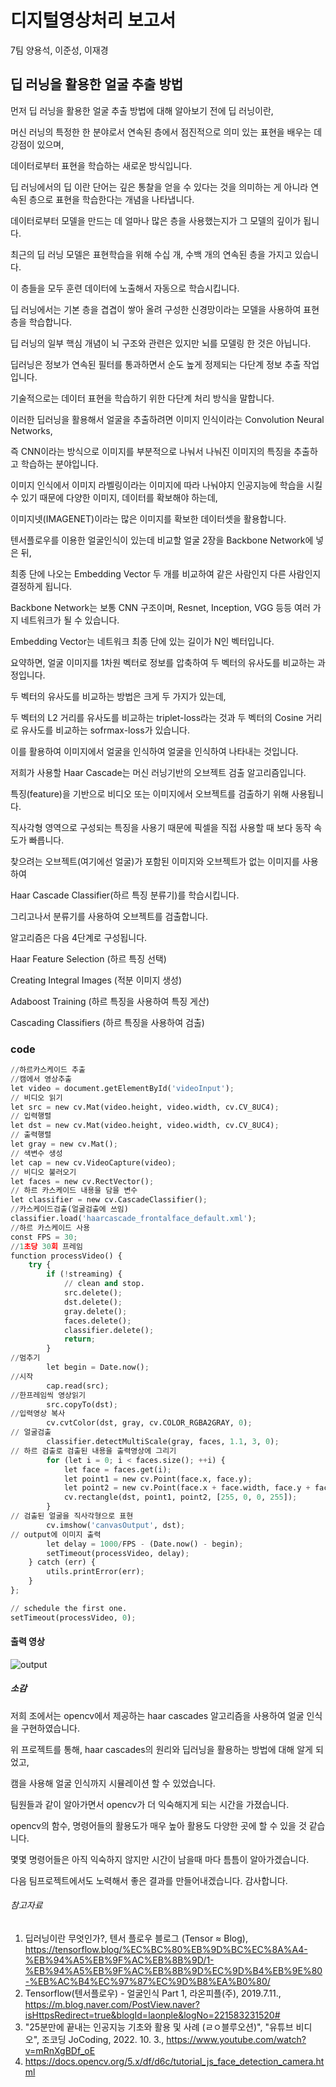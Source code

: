 # 디지털영상처리 보고서

7팀 양용석, 이준성, 이재경

## 딥 러닝을 활용한 얼굴 추출 방법

먼저 딥 러닝을 활용한 얼굴 추출 방법에 대해 알아보기 전에 딥 러닝이란,

머신 러닝의 특정한 한 분야로서 연속된 층에서 점진적으로 의미 있는 표현을 배우는 데 강점이 있으며, 

데이터로부터 표현을 학습하는 새로운 방식입니다.

딥 러닝에서의 딥 이란 단어는 깊은 통찰을 얻을 수 있다는 것을 의미하는 게 아니라 연속된 층으로 표현을 학습한다는 개념을 나타냅니다. 

데이터로부터 모델을 만드는 데 얼마나 많은 층을 사용했는지가 그 모델의 깊이가 됩니다.

최근의 딥 러닝 모델은 표현학습을 위해 수십 개, 수백 개의 연속된 층을 가지고 있습니다.

이 층들을 모두 훈련 데이터에 노출해서 자동으로 학습시킵니다.

딥 러닝에서는 기본 층을 겹겹이 쌓아 올려 구성한 신경망이라는 모델을 사용하여 표현 층을 학습합니다. 

딥 러닝의 일부 핵심 개념이 뇌 구조와 관련은 있지만 뇌를 모델링 한 것은 아닙니다. 

딥러닝은 정보가 연속된 필터를 통과하면서 순도 높게 정제되는 다단계 정보 추출 작업입니다. 

기술적으로는 데이터 표현을 학습하기 위한 다단계 처리 방식을 말합니다. 

이러한 딥러닝을 활용해서 얼굴을 추출하려면 이미지 인식이라는 Convolution Neural Networks, 

즉 CNN이라는 방식으로 이미지를 부분적으로 나눠서 나눠진 이미지의 특징을 추출하고 학습하는 분야입니다.

이미지 인식에서 이미지 라벨링이라는 이미지에 따라 나눠야지 인공지능에 학습을 시킬 수 있기 때문에 다양한 이미지, 데이터를 확보해야 하는데,

이미지넷(IMAGENET)이라는 많은 이미지를 확보한 데이터셋을 활용합니다. 

텐서플로우를 이용한 얼굴인식이 있는데 비교할 얼굴 2장을 Backbone Network에 넣은 뒤,

최종 단에 나오는 Embedding Vector 두 개를 비교하여 같은 사람인지 다른 사람인지 결정하게 됩니다. 

Backbone Network는 보통 CNN 구조이며, Resnet, Inception, VGG 등등 여러 가지 네트워크가 될 수 있습니다.

Embedding Vector는 네트워크 최종 단에 있는 길이가 N인 벡터입니다. 

요약하면, 얼굴 이미지를 1차원 벡터로 정보를 압축하여 두 벡터의 유사도를 비교하는 과정입니다. 

두 벡터의 유사도를 비교하는 방법은 크게 두 가지가 있는데,

두 벡터의 L2 거리를 유사도를 비교하는 triplet-loss라는 것과 두 벡터의 Cosine 거리로 유사도를 비교하는 sofrmax-loss가 있습니다.

이를 활용하여 이미지에서 얼굴을 인식하여 얼굴을 인식하여 나타내는 것입니다.

저희가 사용할 Haar Cascade는 머신 러닝기반의  오브젝트 검출 알고리즘입니다. 

특징(feature)을 기반으로 비디오 또는 이미지에서 오브젝트를 검출하기 위해 사용됩니다. 

직사각형 영역으로 구성되는 특징을 사용기 때문에 픽셀을 직접 사용할 때 보다 동작 속도가 빠릅니다.  

찾으려는 오브젝트(여기에선 얼굴)가  포함된 이미지와 오브젝트가 없는 이미지를 사용하여

Haar Cascade Classifier(하르 특징 분류기)를 학습시킵니다. 

그리고나서 분류기를 사용하여 오브젝트를 검출합니다. 

알고리즘은 다음 4단계로 구성됩니다.

Haar Feature Selection (하르 특징 선택)

Creating  Integral Images (적분 이미지 생성)

Adaboost Training (하르 특징을 사용하여 특징 게산)

Cascading Classifiers (하르 특징을 사용하여 검출)



### code

``` python
//하르카스케이드 추출
//캠에서 영상추출
let video = document.getElementById('videoInput');
// 비디오 읽기
let src = new cv.Mat(video.height, video.width, cv.CV_8UC4);
// 입력행렬
let dst = new cv.Mat(video.height, video.width, cv.CV_8UC4);
// 출력행렬
let gray = new cv.Mat();
// 색변수 생성
let cap = new cv.VideoCapture(video);
// 비디오 불러오기
let faces = new cv.RectVector();
// 하르 카스케이드 내용을 담을 변수
let classifier = new cv.CascadeClassifier();
//카스케이드검출(얼굴검출에 쓰임)
classifier.load('haarcascade_frontalface_default.xml');
//하르 카스케이드 사용
const FPS = 30;
//1초당 30회 프레임
function processVideo() {
    try {
        if (!streaming) {
            // clean and stop.
            src.delete();
            dst.delete();
            gray.delete();
            faces.delete();
            classifier.delete();
            return;
        }
//멈추기
        let begin = Date.now();
//시작
        cap.read(src);
//한프레임씩 영상읽기
        src.copyTo(dst);
//입력영상 복사
        cv.cvtColor(dst, gray, cv.COLOR_RGBA2GRAY, 0);
// 얼굴검출
        classifier.detectMultiScale(gray, faces, 1.1, 3, 0);
// 하르 검출로 검출된 내용을 출력영상에 그리기
        for (let i = 0; i < faces.size(); ++i) {
            let face = faces.get(i);
            let point1 = new cv.Point(face.x, face.y);
            let point2 = new cv.Point(face.x + face.width, face.y + face.height);
            cv.rectangle(dst, point1, point2, [255, 0, 0, 255]);
        }
// 검출된 얼굴을 직사각형으로 표현
        cv.imshow('canvasOutput', dst);
// output에 이미지 출력
        let delay = 1000/FPS - (Date.now() - begin);
        setTimeout(processVideo, delay);
    } catch (err) {
        utils.printError(err);
    }
};

// schedule the first one.
setTimeout(processVideo, 0);

```


#### 출력 영상
![output](https://user-images.githubusercontent.com/93495684/201446315-362ab9bb-b1bb-49e1-b23f-80d0a3f0f712.gif)

##### 소감

저희 조에서는 opencv에서 제공하는 haar cascades 알고리즘을 사용하여 얼굴 인식을 구현하였습니다. 

위 프로젝트를 통해, haar cascades의 원리와 딥러닝을 활용하는 방법에 대해 알게 되었고, 

캠을 사용해 얼굴 인식까지 시뮬레이션 할 수 있었습니다.

팀원들과 같이 알아가면서 opencv가 더 익숙해지게 되는 시간을 가졌습니다. 

opencv의 함수, 명령어들의 활용도가 매우 높아 활용도 다양한 곳에 할 수 있을 것 같습니다.

몇몇 명령어들은 아직 익숙하지 않지만 시간이 남을때 마다 틈틈이 알아가겠습니다.

다음 팀프로젝트에서도 노력해서 좋은 결과를 만들어내겠습니다. 감사합니다. 



###### 참고자료
1. 딥러닝이란 무엇인가?, 텐서 플로우 블로그 (Tensor ≈ Blog), https://tensorflow.blog/%EC%BC%80%EB%9D%BC%EC%8A%A4-%EB%94%A5%EB%9F%AC%EB%8B%9D/1-%EB%94%A5%EB%9F%AC%EB%8B%9D%EC%9D%B4%EB%9E%80-%EB%AC%B4%EC%97%87%EC%9D%B8%EA%B0%80/
2. Tensorflow(텐서플로우) - 얼굴인식 Part 1, 라온피플(주), 2019.7.11., https://m.blog.naver.com/PostView.naver?isHttpsRedirect=true&blogId=laonple&logNo=221583231520#
3. "25분만에 끝내는 인공지능 기초와 활용 및 사례 (ㄹㅇ블루오션)", "유튜브 비디오", 조코딩 JoCoding,  2022. 10. 3., https://www.youtube.com/watch?v=mRnXgBDf_oE 
4. https://docs.opencv.org/5.x/df/d6c/tutorial_js_face_detection_camera.html
